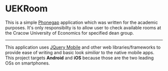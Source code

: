 # UEKRoom

This is a simple [Phonegap](http://phonegap.com) application which was written for the academic purposes. It's only responsibilty is to allow user to check available rooms at the Cracow University of Economics for specified dean group.

---
This application uses [JQuery Mobile](https://jquerymobile.com) and other web libraries/frameworks to provide ease of writing and basic look _similiar_ to the native mobile apps. This project targets **Android** and **iOS** because those are the two leading OSs on smartphones.
